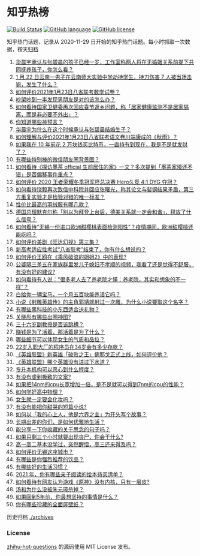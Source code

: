 # 知乎热榜
[![Build Status](https://github.com/ToWeLong/zhihu-hot-questions/workflows/CI/badge.svg)](https://github.com/ToWeLong/zhihu-hot-questions/actions)
[![GitHub language](https://img.shields.io/badge/language-golang-orange.svg)](https://golang.org/)
[![GitHub license](https://img.shields.io/github/license/ToWeLong/zhihu-hot-questions)](https://github.com/ToWeLong/zhihu-hot-questions/blob/main/LICENSE)

知乎热门话题，记录从 2020-11-29 日开始的知乎热门话题。每小时抓取一次数据，按天[归档](./archives)

<!-- BEGIN -->

1. [华晨宇承认与张碧晨的孩子已经一岁，工作室称两人将在无婚姻关系前提下共同抚养孩子，你怎么看？](https://www.zhihu.com/question/440533019)
1. [1 月 22 日云南一男子在云南师大实验中学劫持学生，持刀伤害 7 人被当场击毙，发生了什么？](https://www.zhihu.com/question/440668867)
1. [如何评价2021年1月23日八省联考数学试卷？](https://www.zhihu.com/question/440792065)
1. [吵架吵到一半发现男朋友是对的该怎么办？](https://www.zhihu.com/question/422596620)
1. [如何看待国家卫健委再次回应春节返乡问题，称「居家健康监测不是居家隔离，而是非必要不外出」？](https://www.zhihu.com/question/440769081)
1. [你知道哪些神预言？](https://www.zhihu.com/question/48944599)
1. [华晨宇为什么在这个时候承认与张碧晨结婚生子？](https://www.zhihu.com/question/440655743)
1. [如何理解与评价2021年1月23日八省联考语文卷川端康成的《秋雨》？](https://www.zhihu.com/question/440762695)
1. [如果我在 10 年前花 2 万块钱买比特币，一直持有到现在，我是不是就发财了？](https://www.zhihu.com/question/439136003)
1. [有哪些特别棒的微信朋友圈背景图？](https://www.zhihu.com/question/337853063)
1. [如何看待《探访墨茶 official 生前居住的家》一文？多次提到「墨茶家境还不错」是否偏移事件重点？](https://www.zhihu.com/question/440725655)
1. [如何评价 2020 王者荣耀冬季冠军杯总决赛 Hero久竞 4:1 DYG 夺冠？](https://www.zhihu.com/question/440808275)
1. [如何看待饶毅再次致信中科院并回应张曙光，称其论文与裴钢结果矛盾，第三方重复实验才是检验对错的唯一标准？](https://www.zhihu.com/question/440814381)
1. [性价比最高的羽绒服有哪几款？](https://www.zhihu.com/question/21938429)
1. [德国总理默克尔称「别以为拜登上台后，德美关系就一定会和谐」，释放了什么信号？](https://www.zhihu.com/question/440650417)
1. [如何看待“无锡一份进口欧洲甜樱桃表面检测阳性”？疫情期间，欧洲甜樱桃还能吃吗？](https://www.zhihu.com/question/440652915)
1. [如何评价美剧《旺达幻视》第三集？](https://www.zhihu.com/question/440654669)
1. [新高考适应性考试“八省联考”结束了，你有什么想说的？](https://www.zhihu.com/question/440749790)
1. [如何评价王鸥在《乘风破浪的姐姐2》中的表现?](https://www.zhihu.com/question/440631567)
1. [公婆隔三差五在家族群里发儿子媳妇不孝顺的视频，我看了还是觉得不舒服，有没有好的建议?](https://www.zhihu.com/question/440440260)
1. [如何看待有人说：“很多老人去了养老院才懂：养老院，其实和想象的不一样”？](https://www.zhihu.com/question/440467400)
1. [白给你一辆宝马，一个月五百块能养活它吗？](https://www.zhihu.com/question/439328886)
1. [小说《射雕英雄传》的主角郭靖就射过一次雕，为什么小说要取这个名字？](https://www.zhihu.com/question/440235365)
1. [有哪些黑科技的小东西适合送礼物？](https://www.zhihu.com/question/267703735)
1. [关晓彤有哪些出圈神图?](https://www.zhihu.com/question/408938685)
1. [三十六岁副教授是否该跳槽？](https://www.zhihu.com/question/440257592)
1. [赚钱是为了活着，那活着是为了什么？](https://www.zhihu.com/question/434831702)
1. [哪些细节可以体现女生的气质和品位？](https://www.zhihu.com/question/24780989)
1. [22岁入职大厂的程序员在34岁会有多少存款？](https://www.zhihu.com/question/436336543)
1. [《英雄联盟》新英雄「破败之王」佛耶戈正式上线，如何评价他？](https://www.zhihu.com/question/440596499)
1. [《英雄联盟》哪个英雄没有进过下水道？](https://www.zhihu.com/question/438823263)
1. [专升本机构可以恶心到什么程度？](https://www.zhihu.com/question/400116979)
1. [有没有虐到极致的文案?](https://www.zhihu.com/question/438549057)
1. [如果把14nm的cpu长宽增加一倍，是不是就可以得到7nm的cpu的性能？](https://www.zhihu.com/question/432566248)
1. [如何学好高中物理？](https://www.zhihu.com/question/19812276)
1. [女生就一定要会化妆吗？](https://www.zhihu.com/question/439013302)
1. [有没有能把你甜哭的短篇小说?](https://www.zhihu.com/question/333114370)
1. [如何以「我的心上人，他是六界之主」为开头写个故事？](https://www.zhihu.com/question/435486166)
1. [长期出差的你们，是如何优雅地生活？](https://www.zhihu.com/question/23125833)
1. [能分享一下你收藏的关于思念的句子吗？](https://www.zhihu.com/question/431856176)
1. [如果只剩三个小时就要出现丧尸，你会干什么?](https://www.zhihu.com/question/370509834)
1. [高一高二基本没学过，突然醒悟，高三还来得及吗？](https://www.zhihu.com/question/430476316)
1. [如何评价无锡这座城市？](https://www.zhihu.com/question/24613643)
1. [有哪些是你强烈推荐的饮品？](https://www.zhihu.com/question/308481959)
1. [有哪些好的生活习惯？](https://www.zhihu.com/question/434082763)
1. [2021 年，你有哪些亲子阅读的绘本待买清单？](https://www.zhihu.com/question/439296207)
1. [如何看待有网友认为游戏《原神》没有内核，只有一层皮?](https://www.zhihu.com/question/440094943)
1. [汤和为什么没被朱元璋杀掉？](https://www.zhihu.com/question/421394045)
1. [如果回到5年前，你最想坚持的事情是什么？](https://www.zhihu.com/question/440059755)
1. [你有哪些珍藏的全面屏壁纸？](https://www.zhihu.com/question/403442739)

<!-- END -->

历史归档 [./archives](./archives)


### License
[zhihu-hot-questions](https://github.com/towelong/zhihu-hot-questions) 的源码使用 MIT License 发布。